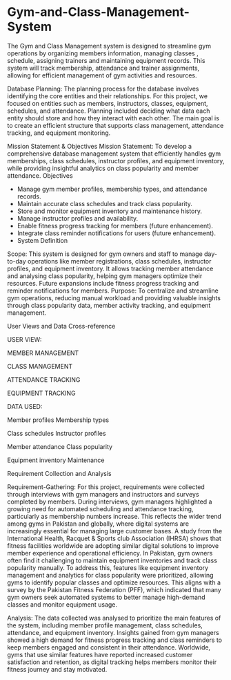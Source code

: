 # Gym-and-Class-Management-System
The Gym and Class Management system is designed to streamline gym operations by organizing members information, managing classes , schedule, assigning trainers and maintaining equipment records. This system will track membership, attendance and trainer assignments, allowing for efficient management of gym activities and resources.

Database Planning:
The planning process for the database involves identifying the core entities and their
relationships. For this project, we focused on entities such as members, instructors, classes,
equipment, schedules, and attendance. Planning included deciding what data each entity should
store and how they interact with each other. The main goal is to create an efficient structure
that supports class management, attendance tracking, and equipment monitoring.

Mission Statement & Objectives
Mission Statement:
To develop a comprehensive database management system that efficiently handles gym
memberships, class schedules, instructor profiles, and equipment inventory, while providing
insightful analytics on class popularity and member attendance.
Objectives
- Manage gym member profiles, membership types, and attendance records.
- Maintain accurate class schedules and track class popularity.
- Store and monitor equipment inventory and maintenance history.
- Manage instructor profiles and availability.
- Enable fitness progress tracking for members (future enhancement).
- Integrate class reminder notifications for users (future enhancement).
- 
  System Definition
  
Scope:
This system is designed for gym owners and staff to manage day-to-day operations like
member registrations, class schedules, instructor profiles, and equipment inventory. It allows
tracking member attendance and analysing class popularity, helping gym managers optimize
their resources. Future expansions include fitness progress tracking and reminder notifications
for members.
Purpose:
To centralize and streamline gym operations, reducing manual workload and providing
valuable insights through class popularity data, member activity tracking, and equipment
management.

User Views and Data Cross-reference

USER VIEW:

MEMBER MANAGEMENT            

CLASS MANAGEMENT           

ATTENDANCE TRACKING          

EQUIPMENT TRACKING           

DATA USED:

Member profiles Membership types

Class schedules Instructor profiles

Member attendance Class popularity

Equipment inventory Maintenance

Requirement Collection and Analysis

Requirement-Gathering:
For this project, requirements were collected through interviews with gym managers and
instructors and surveys completed by members. During interviews, gym managers highlighted
a growing need for automated scheduling and attendance tracking, particularly as membership
numbers increase. This reflects the wider trend among gyms in Pakistan and globally, where
digital systems are increasingly essential for managing large customer bases. A study from the
International Health, Racquet & Sports club Association (IHRSA) shows that fitness facilities
worldwide are adopting similar digital solutions to improve member experience and
operational efficiency.
In Pakistan, gym owners often find it challenging to maintain equipment inventories and track
class popularity manually. To address this, features like equipment inventory management and
analytics for class popularity were prioritized, allowing gyms to identify popular classes and
optimize resources. This aligns with a survey by the Pakistan Fitness Federation (PFF), which
indicated that many gym owners seek automated systems to better manage high-demand
classes and monitor equipment usage.

Analysis:
The data collected was analysed to prioritize the main features of the system, including member
profile management, class schedules, attendance, and equipment inventory. Insights gained
from gym managers showed a high demand for fitness progress tracking and class reminders
to keep members engaged and consistent in their attendance. Worldwide, gyms that use similar
features have reported increased customer satisfaction and retention, as digital tracking helps
members monitor their fitness journey and stay motivated.
